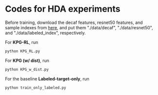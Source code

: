 # Codes for HDA experiments

Before training, download the decaf features, resnet50 features, and sample indexes from [here](https://drive.google.com/drive/folders/1kSC_PFkGDWwYApZ6bHYcVBWbf1iOwN1F?usp=sharing), and put them "./data/decaf", "./data/resnet50", and "./data/labeled_index", respectively.

For __KPG-RL__, run

```bash
python KPG_RL.py
```

For __KPG (w/ dist)__, run

```bash
python KPG_w_dist.py
```

For the baseline __Labeled-target-only__, run

```bash
python train_only_labeled.py
```
